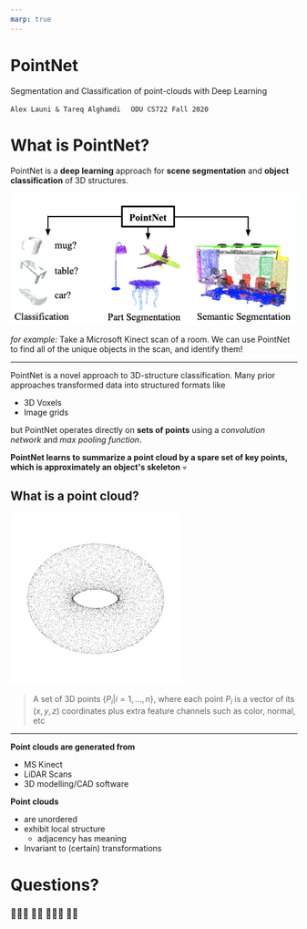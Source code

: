```yaml
---
marp: true
--- 
```

<!--
theme: gaia
class:
 - invert
headingDivider: 2 
-->

<!--
_class:
 - lead
 - invert
-->
# PointNet
Segmentation and Classification of point-clouds with Deep Learning

`Alex Launi & Tareq Alghamdi `
` ODU CS722 Fall 2020`

# What is PointNet?
<!-- paginate: true -->
<!-- _class: lead invert-->
PointNet is a **deep learning** approach for **scene segmentation** and **object classification** of 3D structures.

![w:500 drop-shadow:0,20px,10px,rgba(0,0,0,.4)](presentation/images/tasks.png)

*for example:* Take a Microsoft Kinect scan of a room. We can use PointNet to find all of the unique objects in the scan, and identify them!

---
PointNet is a novel approach to 3D-structure classification. Many prior approaches transformed data into structured formats like
 - 3D Voxels
 - Image grids

but PointNet operates directly on **sets of points** using a *convolution network* and *max pooling function*.

**PointNet learns to summarize a point cloud by a spare set of key points, which is approximately an object's skeleton** 💀

## What is a point cloud?
![bg left:45% Torus gif from WikiPedia](presentation/images/Point_cloud_torus.gif)
> A set of 3D points 
> $\{ P_{i} | i = 1,\ldots,n \}$, where each point $P_i$ is a vector of its  $(x,y,z)$ coordinates plus extra feature channels such as color, normal, etc

---

**Point clouds are generated from**
- MS Kinect 
- LiDAR Scans
- 3D modelling/CAD software

**Point clouds**
- are unordered
- exhibit local structure
  - adjacency has meaning
- Invariant to (certain) transformations

# Questions?
<!--
_class:
 - lead
 - invert
paginate: false
-->
### 🙋🏿‍♂️ 🙋🏻 🙋🏽‍♀️ 🙋‍♂️
